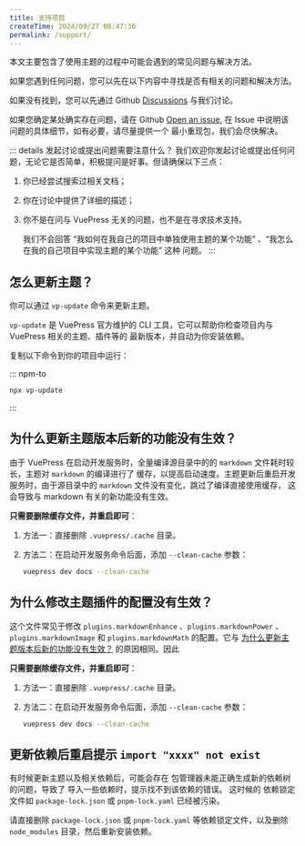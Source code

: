 ```yaml
---
title: 支持项目
createTime: 2024/09/27 08:47:36
permalink: /support/
---
```


本文主要包含了使用主题的过程中可能会遇到的常见问题与解决方法。

如果您遇到任何问题，您可以先在以下内容中寻找是否有相关的问题和解决方法。

如果没有找到，您可以先通过  Github [Discussions](https://github.com/pengzhanbo/vuepress-theme-plume/discussions/new?category=q-a) 与我们讨论。

如果您确定某处确实存在问题，请在 Github [Open an issue](https://github.com/pengzhanbo/vuepress-theme-plume/issues/new?assignees=pengzhanbo&labels=bug&projects=&template=bug-report.zh-CN.yml&title=%5BBug%5D),
在 Issue 中说明该问题的具体细节，如有必要，请尽量提供一个 最小重现包，我们会尽快解决。

::: details 发起讨论或提出问题需要注意什么？
我们欢迎你发起讨论或提出任何问题，无论它是否简单，积极提问是好事。但请确保以下三点：

1. 你已经尝试搜索过相关文档；
2. 你在讨论中提供了详细的描述；
3. 你不是在问与 VuePress 无关的问题，也不是在寻求技术支持。

   我们不会回答 “我如何在我自己的项目中单独使用主题的某个功能” 、“我怎么在我的自己项目中实现主题的某个功能” 这种
   问题。
:::

## 怎么更新主题？

你可以通过 `vp-update` 命令来更新主题。

`vp-update` 是 VuePress 官方维护的 CLI 工具，它可以帮助你检查项目内与 VuePress 相关的主题、插件等的
最新版本，并自动为你安装依赖。

复制以下命令到你的项目中运行：

::: npm-to

```sh
npx vp-update
```

:::

## 为什么更新主题版本后新的功能没有生效？

由于 VuePress 在启动开发服务时，全量编译源目录中的的 `markdown` 文件耗时较长，主题对 `markdown` 的编译进行了
缓存，以提高启动速度。主题更新后重启开发服务时，由于源目录中的 `markdown` 文件没有变化，跳过了编译直接使用缓存，
这会导致与 markdown 有关的新功能没有生效。

**只需要删除缓存文件，并重启即可**：

1. 方法一：直接删除 `.vuepress/.cache` 目录。
2. 方法二：在启动开发服务命令后面，添加 `--clean-cache` 参数：

   ```sh
   vuepress dev docs --clean-cache
   ```

## 为什么修改主题插件的配置没有生效？

这个文件常见于修改 `plugins.markdownEnhance` 、`plugins.markdownPower` 、`plugins.markdownImage` 和
`plugins.markdownMath` 的配置。它与 [为什么更新主题版本后新的功能没有生效？](#为什么更新主题版本后新的功能没有生效)
的原因相同。因此

**只需要删除缓存文件，并重启即可**：

1. 方法一：直接删除 `.vuepress/.cache` 目录。
2. 方法二：在启动开发服务命令后面，添加 `--clean-cache` 参数：

   ```sh
   vuepress dev docs --clean-cache
   ```

## 更新依赖后重启提示 `import "xxxx" not exist`

有时候更新主题以及相关依赖后，可能会存在 包管理器未能正确生成新的依赖树的问题，导致了 导入一些依赖时，提示找不到该依赖的错误。
这时候的 依赖锁定文件如 `package-lock.json` 或 `pnpm-lock.yaml` 已经被污染。

请直接删除 `package-lock.json` 或 `pnpm-lock.yaml` 等依赖锁定文件，以及删除 `node_modules` 目录，然后重新安装依赖。
